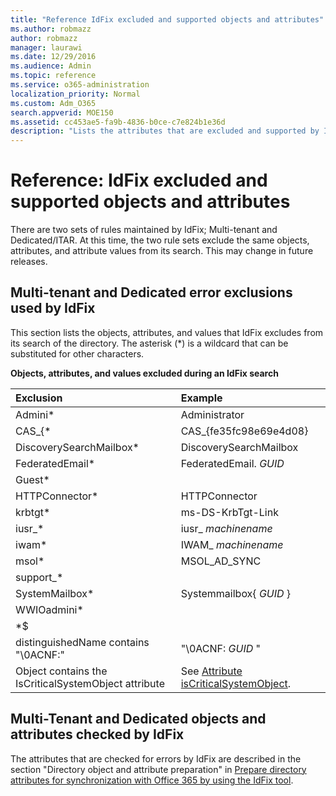 ```yaml
---
title: "Reference IdFix excluded and supported objects and attributes"
ms.author: robmazz
author: robmazz
manager: laurawi
ms.date: 12/29/2016
ms.audience: Admin
ms.topic: reference
ms.service: o365-administration
localization_priority: Normal
ms.custom: Adm_O365
search.appverid: MOE150
ms.assetid: cc453ae5-fa9b-4836-b0ce-c7e824b1e36d
description: "Lists the attributes that are excluded and supported by IdFix tool."
---
```


# Reference: IdFix excluded and supported objects and attributes

There are two sets of rules maintained by IdFix; Multi-tenant and Dedicated/ITAR. At this time, the two rule sets exclude the same objects, attributes, and attribute values from its search. This may change in future releases.
  
## Multi-tenant and Dedicated error exclusions used by IdFix

This section lists the objects, attributes, and values that IdFix excludes from its search of the directory. The asterisk (\*) is a wildcard that can be substituted for other characters.
  
**Objects, attributes, and values excluded during an IdFix search**

|**Exclusion**|**Example**|
|:-----|:-----|
|Admini\*  <br/> |Administrator  <br/> |
|CAS_{\*  <br/> |CAS_{fe35fc98e69e4d08}  <br/> |
|DiscoverySearchMailbox\*  <br/> |DiscoverySearchMailbox  <br/> |
|FederatedEmail\*  <br/> |FederatedEmail. *GUID*  <br/> |
|Guest\*  <br/> ||
|HTTPConnector\*  <br/> |HTTPConnector  <br/> |
|krbtgt\*  <br/> |ms-DS-KrbTgt-Link  <br/> |
|iusr_\*  <br/> |iusr_ *machinename*  <br/> |
|iwam\*  <br/> |IWAM_ *machinename*  <br/> |
|msol\*  <br/> |MSOL_AD_SYNC  <br/> |
|support_\*  <br/> ||
|SystemMailbox\*  <br/> |Systemmailbox{ *GUID*  }  <br/> |
|WWIOadmini\*  <br/> ||
|\*$  <br/> ||
|distinguishedName contains "\0ACNF:"  <br/> |"\0ACNF: *GUID*  "  <br/> |
|Object contains the IsCriticalSystemObject attribute  <br/> |See [Attribute isCriticalSystemObject](https://go.microsoft.com/fwlink/p/?LinkId=401169).  <br/> |
   
## Multi-Tenant and Dedicated objects and attributes checked by IdFix

The attributes that are checked for errors by IdFix are described in the section "Directory object and attribute preparation" in [Prepare directory attributes for synchronization with Office 365 by using the IdFix tool](prepare-directory-attributes-for-synch-with-idfix.md).
  

